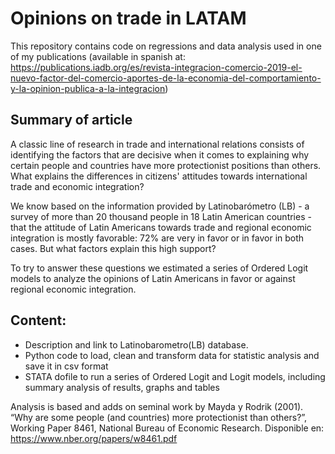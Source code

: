 # Opinions on trade in LATAM

This repository contains code on regressions and data analysis used in one of my publications (available in spanish at: https://publications.iadb.org/es/revista-integracion-comercio-2019-el-nuevo-factor-del-comercio-aportes-de-la-economia-del-comportamiento-y-la-opinion-publica-a-la-integracion)

## Summary of article
A classic line of research in trade and international relations consists of identifying the factors that are decisive when it comes to explaining why certain people and countries
have more protectionist positions than others. What explains the differences in citizens' attitudes towards international trade and economic integration?

We know based on the information provided by Latinobarómetro (LB) - a survey of more than 20 thousand people in 18 Latin American countries - that the attitude of Latin Americans 
towards trade and regional economic integration is mostly favorable: 72% are very in favor or in favor in both cases. But what factors explain this high support? 

To try to answer these questions we estimated a series of Ordered Logit models to analyze the opinions of Latin Americans in favor or against regional economic integration. 

## Content:
- Description and link to Latinobarometro(LB) database.
- Python code to load, clean and transform data for statistic analysis and save it in csv format
- STATA dofile to run a series of Ordered Logit and Logit models, including summary analysis of results, graphs and tables 

Analysis is based and adds on seminal work by Mayda y Rodrik (2001). “Why are some people (and countries) more protectionist than others?”, Working Paper 8461, National Bureau of 
Economic Research. Disponible en: https://www.nber.org/papers/w8461.pdf

